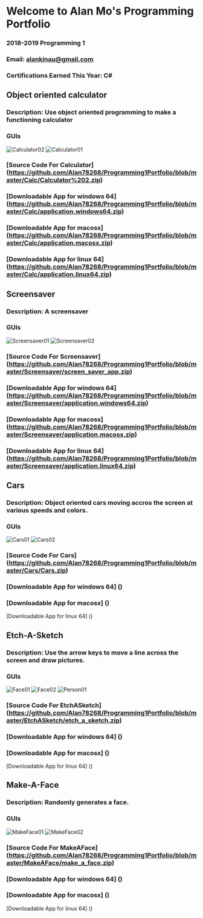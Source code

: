 # Welcome to Alan Mo's Programming Portfolio
### 2018-2019 Programming 1
### Email: alankinau@gmail.com
### Certifications Earned This Year: C#


## Object oriented calculator
### Description: Use object oriented programming to make a functioning calculator
### GUIs
![Calculator02](https://github.com/Alan78268/Programming1Portfolio/blob/master/Calc/calculator.jpg?raw=true)
![Calculator01](https://github.com/Alan78268/Programming1Portfolio/blob/master/Calc/Calculator01.png?raw=true)
### [Source Code For Calculator] (https://github.com/Alan78268/Programming1Portfolio/blob/master/Calc/Calculator%202.zip)
### [Downloadable App for windows 64] (https://github.com/Alan78268/Programming1Portfolio/blob/master/Calc/application.windows64.zip)
### [Downloadable App for macosx] (https://github.com/Alan78268/Programming1Portfolio/blob/master/Calc/application.macosx.zip)
### [Downloadable App for linux 64] (https://github.com/Alan78268/Programming1Portfolio/blob/master/Calc/application.linux64.zip)



## Screensaver
### Description: A screensaver
### GUIs
![Screensaver01](https://github.com/Alan78268/Programming1Portfolio/blob/master/Screensaver/Screensaver01.PNG?raw=true)
![Screensaver02](https://github.com/Alan78268/Programming1Portfolio/blob/master/Screensaver/Screensaver02.PNG?raw=true)
### [Source Code For Screensaver] (https://github.com/Alan78268/Programming1Portfolio/blob/master/Screensaver/screen_saver_app.zip)
### [Downloadable App for windows 64] (https://github.com/Alan78268/Programming1Portfolio/blob/master/Screensaver/application.windows64.zip)
### [Downloadable App for macosx] (https://github.com/Alan78268/Programming1Portfolio/blob/master/Screensaver/application.macosx.zip)
### [Downloadable App for linux 64] (https://github.com/Alan78268/Programming1Portfolio/blob/master/Screensaver/application.linux64.zip)



## Cars
### Description: Object oriented cars moving accros the screen at various speeds and colors.
### GUIs
![Cars01](https://github.com/Alan78268/Programming1Portfolio/blob/master/Cars/Cars01.PNG?raw=true)
![Cars02](https://github.com/Alan78268/Programming1Portfolio/blob/master/Cars/Cars02.PNG?raw=true)
### [Source Code For Cars] (https://github.com/Alan78268/Programming1Portfolio/blob/master/Cars/Cars.zip)
### [Downloadable App for windows 64] ()
### [Downloadable App for macosx] ()
[Downloadable App for linux 64] ()



## Etch-A-Sketch
### Description: Use the arrow keys to move a line across the screen and draw pictures.
### GUIs
![Face01](https://github.com/Alan78268/Programming1Portfolio/blob/master/EtchASketch/face01.png?raw=true)
![Face02](https://github.com/Alan78268/Programming1Portfolio/blob/master/EtchASketch/face02.png?raw=true)
![Person01](https://github.com/Alan78268/Programming1Portfolio/blob/master/EtchASketch/person01.png?raw=true)
### [Source Code For EtchASketch] (https://github.com/Alan78268/Programming1Portfolio/blob/master/EtchASketch/etch_a_sketch.zip)
### [Downloadable App for windows 64] ()
### [Downloadable App for macosx] ()
[Downloadable App for linux 64] ()



## Make-A-Face
### Description: Randomly generates a face.
### GUIs
![MakeFace01](https://github.com/Alan78268/Programming1Portfolio/blob/master/MakeAFace/MakeFace01.png?raw=true)
![MakeFace02](https://github.com/Alan78268/Programming1Portfolio/blob/master/MakeAFace/MakeFace02.png?raw=true)
### [Source Code For MakeAFace] (https://github.com/Alan78268/Programming1Portfolio/blob/master/MakeAFace/make_a_face.zip)
### [Downloadable App for windows 64] ()
### [Downloadable App for macosx] ()
[Downloadable App for linux 64] ()
